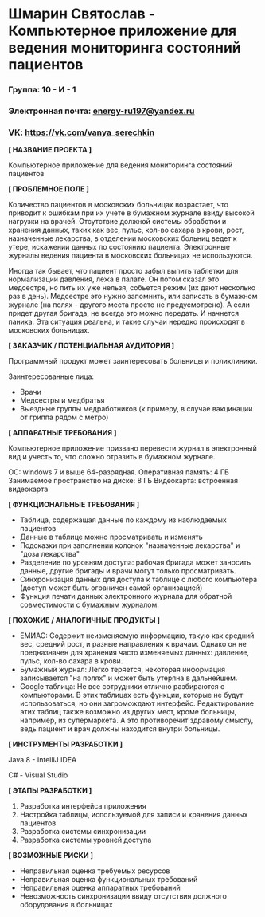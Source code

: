 # Шмарин Святослав - Компьютерное приложение для ведения мониторинга состояний пациентов

### Группа: 10 - И - 1
### Электронная почта: energy-ru197@yandex.ru
### VK: https://vk.com/vanya_serechkin


**[ НАЗВАНИЕ ПРОЕКТА ]**

Компьютерное приложение для ведения мониторинга состояний пациентов 

**[ ПРОБЛЕМНОЕ ПОЛЕ ]**

Количество пациентов в московских больницах возрастает, что приводит к ошибкам при их учете в бумажном журнале ввиду высокой нагрузки на врачей. Отсутствие должной системы обработки и хранения данных, таких как вес, пульс, кол-во сахара в крови, рост, назначенные лекарства, в отделении московских больниц ведет к утере, искажении данных по состоянию пациента. Электронные журналы ведения пациента в московских больницах не используются.

Иногда так бывает, что пациент просто забыл выпить таблетки для нормализации давления, лежа в палате. Он потом сказал это медсестре, но пить их уже нельзя, собьется режим (их дают несколько раз в день). Медсестре это нужно запомнить, или записать в бумажном журнале (на полях - другого места просто не предусмотрено). А если придет другая бригада, не всегда это можно передать. И начнется паника. Эта ситуация реальна, и такие случаи нередко происходят в московских больницах.


**[ ЗАКАЗЧИК / ПОТЕНЦИАЛЬНАЯ АУДИТОРИЯ ]**

Программный продукт может заинтересовать больницы и поликлиники.

Заинтересованные лица:
* Врачи
* Медсестры и медбратья
* Выездные группы медработников (к примеру, в случае вакцинации от гриппа рядом с метро)

**[ АППАРАТНЫЕ ТРЕБОВАНИЯ ]** 

Компьютерное приложение призвано перевести журнал в электронный вид и учесть то, что сложно отразить в бумажном журнале.

ОС: windows 7 и выше 64-разрядная. 
Оперативная память: 4 ГБ
Занимаемое пространство на диске: 8 ГБ
Видеокарта: встроенная видеокарта 



**[ ФУНКЦИОНАЛЬНЫЕ ТРЕБОВАНИЯ ]**

* Таблица, содержащая данные по каждому из наблюдаемых пациентов
* Данные в таблице можно просматривать и изменять
* Подсказки при заполнении колонок "назначенные лекарства" и "доза лекарства"
* Разделение по уровням доступа: рабочая бригада может заносить данные, другие бригады и врачи могут только просматривать.
* Синхронизация данных для доступа к таблице с любого компьютера (доступ может быть ограничен самой организацией)
* Функция печати данных электронного журнала для обратной совместимости с бумажным журналом.

**[ ПОХОЖИЕ / АНАЛОГИЧНЫЕ ПРОДУКТЫ ]**

* ЕМИАС: Содержит неизменяемую информацию, такую как средний вес, средний рост, и разные направления к врачам. Однако он не предназначен для хранения часто изменяемых данных: давление, пульс, кол-во сахара в крови. 
* Бумажный журнал: Легко теряется, некоторая информация записывается "на полях" и может быть утеряна в дальнейшем.
* Google таблица: Не все сотрудники отлично разбираются с компьюторами. В этих таблицах есть функции, которые не будут использоваться, но они загромождают интерфейс. Редактирование этих таблиц также возможно из других мест, кроме больницы, например, из супермаркета. А это противоречит здравому смыслу, ведь пациент и врач  должны находится внутри больницы.

**[ ИНСТРУМЕНТЫ РАЗРАБОТКИ ]**

Java 8 - IntelliJ IDEA 

C# - Visual Studio


**[ ЭТАПЫ РАЗРАБОТКИ ]**

1. Разработка интерфейса приложения
2. Настройка таблицы, используемой для записи и хранения данных пациентов
3. Разработка системы синхронизации
4. Разработка системы уровней доступа

**[ ВОЗМОЖНЫЕ РИСКИ ]**

* Неправильная оценка требуемых ресурсов
* Неправильная оценка функциональных требований
* Неправильная оценка аппаратных требований
* Невозможность синхронизации  ввиду отсутствия  должного оборудования в больницах
